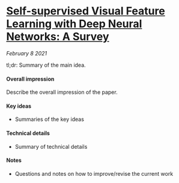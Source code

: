 # [Self-supervised Visual Feature Learning with Deep Neural Networks: A Survey](https://arxiv.org/pdf/1902.06162.pdf)

_February 8 2021_

tl;dr: Summary of the main idea.

#### Overall impression
Describe the overall impression of the paper. 

#### Key ideas
- Summaries of the key ideas

#### Technical details
- Summary of technical details

#### Notes
- Questions and notes on how to improve/revise the current work  

